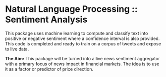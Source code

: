 Natural Language Processing :: Sentiment Analysis
=================================================
This package uses machine learning to compute and classify text into positive or negative sentiment where a confidence interval is also provided. This code is completed and ready to train on a corpus of tweets and expose to live data. 

**The Aim:**
This package will be turned into a live news sentiment aggregator with a primary focus of news impact in financial markets. The idea is to use it as a factor or predictor of price direction.
 
